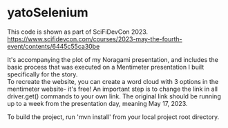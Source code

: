 # yatoSelenium
This code is shown as part of SciFiDevCon 2023.<br>
https://www.scifidevcon.com/courses/2023-may-the-fourth-event/contents/6445c55ca30be

It's accompanying the plot of my Noragami presentation, and includes the basic process that was executed on a Mentimeter presentation I built specifically for the story.<br>
To recreate the website, you can create a word cloud with 3 options in the mentimeter website- it's free!
An important step is to change the link in all driver.get() commands to your own link.
The original link should be running up to a week from the presentation day, meaning May 17, 2023.

To build the project, run 'mvn install' from your local project root directory.
